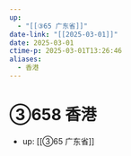 ```yaml
---
up:
  - "[[③65 广东省]]"
date-link: "[[2025-03-01]]"
date: 2025-03-01
ctime-p: 2025-03-01T13:26:46
aliases:
  - 香港
---
```


# ③658 香港

- up: [[③65 广东省]]

